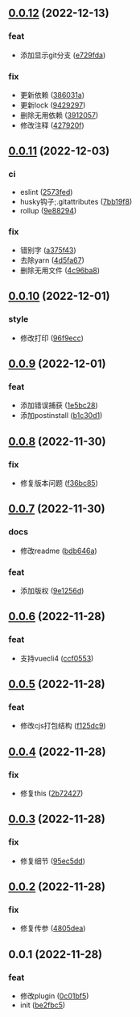 ## [0.0.12](https://github.com/galaxy-s10/billd-html-webpack-plugin/compare/v0.0.11...v0.0.12) (2022-12-13)


### feat

* 添加显示git分支 ([e729fda](https://github.com/galaxy-s10/billd-html-webpack-plugin/commit/e729fda3673398ca101f5fe39803b823428f860d))

### fix

* 更新依赖 ([386031a](https://github.com/galaxy-s10/billd-html-webpack-plugin/commit/386031abf1c3c63d9a458a1c5e8b5c0d1a3c5323))
* 更新lock ([9429297](https://github.com/galaxy-s10/billd-html-webpack-plugin/commit/94292970120fb4ed98686f43d30b8062c04fbf8d))
* 删除无用依赖 ([3912057](https://github.com/galaxy-s10/billd-html-webpack-plugin/commit/39120570152eb5561c820aa2ef65e99f0b640e50))
* 修改注释 ([427920f](https://github.com/galaxy-s10/billd-html-webpack-plugin/commit/427920f4ce8a2f4fea404c742bb03ee6ac0150a4))



## [0.0.11](https://github.com/galaxy-s10/billd-html-webpack-plugin/compare/v0.0.10...v0.0.11) (2022-12-03)


### ci

* eslint ([2573fed](https://github.com/galaxy-s10/billd-html-webpack-plugin/commit/2573fed8e42c893d44490ec814729e318f93fa78))
* husky钩子;.gitattributes ([7bb19f8](https://github.com/galaxy-s10/billd-html-webpack-plugin/commit/7bb19f8b86b3e2bab5adf05ab324f763c3f0c510))
* rollup ([9e88294](https://github.com/galaxy-s10/billd-html-webpack-plugin/commit/9e8829430d7af591671e4466ec0f889018c31682))

### fix

* 错别字 ([a375f43](https://github.com/galaxy-s10/billd-html-webpack-plugin/commit/a375f43b35c57f952fce894ec4785272abfdb498))
* 去除yarn ([4d5fa67](https://github.com/galaxy-s10/billd-html-webpack-plugin/commit/4d5fa678084e808d997bfde9ea1f8966e738738b))
* 删除无用文件 ([4c96ba8](https://github.com/galaxy-s10/billd-html-webpack-plugin/commit/4c96ba89a8eeb6d9df0f6a98132fc426a3abdb26))



## [0.0.10](https://github.com/galaxy-s10/billd-html-webpack-plugin/compare/v0.0.9...v0.0.10) (2022-12-01)


### style

* 修改打印 ([96f9ecc](https://github.com/galaxy-s10/billd-html-webpack-plugin/commit/96f9ecc04e6535c046608a2a28df50ffb89f759b))



## [0.0.9](https://github.com/galaxy-s10/billd-html-webpack-plugin/compare/v0.0.8...v0.0.9) (2022-12-01)


### feat

* 添加错误捕获 ([1e5bc28](https://github.com/galaxy-s10/billd-html-webpack-plugin/commit/1e5bc288787204d0ad82aba2464ed2563260570a))
* 添加postinstall ([b1c30d1](https://github.com/galaxy-s10/billd-html-webpack-plugin/commit/b1c30d13e9b3978f43aeef551bf8af00d5b38bf1))



## [0.0.8](https://github.com/galaxy-s10/billd-html-webpack-plugin/compare/v0.0.7...v0.0.8) (2022-11-30)


### fix

* 修复版本问题 ([f36bc85](https://github.com/galaxy-s10/billd-html-webpack-plugin/commit/f36bc854f251b7c6e9ef8b7c85b9b2a171ad6719))



## [0.0.7](https://github.com/galaxy-s10/billd-html-webpack-plugin/compare/v0.0.6...v0.0.7) (2022-11-30)


### docs

* 修改readme ([bdb646a](https://github.com/galaxy-s10/billd-html-webpack-plugin/commit/bdb646a56083ce3be0309a4d3a357c201c627a88))

### feat

* 添加版权 ([9e1256d](https://github.com/galaxy-s10/billd-html-webpack-plugin/commit/9e1256dc7efd19a0a462347c023538aebf86df43))



## [0.0.6](https://github.com/galaxy-s10/billd-html-webpack-plugin/compare/v0.0.5...v0.0.6) (2022-11-28)


### feat

* 支持vuecli4 ([ccf0553](https://github.com/galaxy-s10/billd-html-webpack-plugin/commit/ccf0553466082d2fc310d6354836ba19b9acc1a8))



## [0.0.5](https://github.com/galaxy-s10/billd-html-webpack-plugin/compare/v0.0.4...v0.0.5) (2022-11-28)


### feat

* 修改cjs打包结构 ([f125dc9](https://github.com/galaxy-s10/billd-html-webpack-plugin/commit/f125dc939b15ebb791bea43d3882d4099fdfd5db))



## [0.0.4](https://github.com/galaxy-s10/billd-html-webpack-plugin/compare/v0.0.3...v0.0.4) (2022-11-28)


### fix

* 修复this ([2b72427](https://github.com/galaxy-s10/billd-html-webpack-plugin/commit/2b724275067dc06715fbf7b7b4046307f626c4d7))



## [0.0.3](https://github.com/galaxy-s10/billd-html-webpack-plugin/compare/v0.0.2...v0.0.3) (2022-11-28)


### fix

* 修复细节 ([95ec5dd](https://github.com/galaxy-s10/billd-html-webpack-plugin/commit/95ec5ddfef1bfdd629cb3d4d8a2e37f2985f71b9))



## [0.0.2](https://github.com/galaxy-s10/billd-html-webpack-plugin/compare/v0.0.1...v0.0.2) (2022-11-28)


### fix

* 修复传参 ([4805dea](https://github.com/galaxy-s10/billd-html-webpack-plugin/commit/4805dea7ca4e6b208aa86271580148fcec4dd0a5))



## 0.0.1 (2022-11-28)


### feat

* 修改plugin ([0c01bf5](https://github.com/galaxy-s10/billd-html-webpack-plugin/commit/0c01bf5111bda351ef8c6f9022006802bc705a00))
* init ([be2fbc5](https://github.com/galaxy-s10/billd-html-webpack-plugin/commit/be2fbc5678447d4e31f43f81b068506ce678431f))



